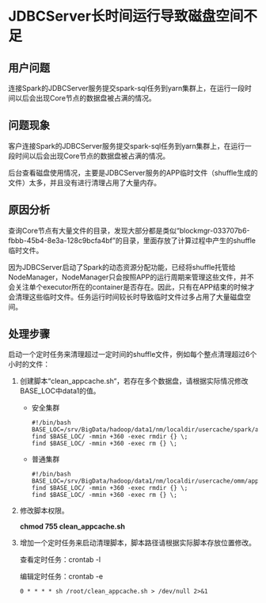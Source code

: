 # JDBCServer长时间运行导致磁盘空间不足<a name="mrs_03_0277"></a>

## 用户问题<a name="section18305143583116"></a>

连接Spark的JDBCServer服务提交spark-sql任务到yarn集群上，在运行一段时间以后会出现Core节点的数据盘被占满的情况。

## 问题现象<a name="section117424454313"></a>

客户连接Spark的JDBCServer服务提交spark-sql任务到yarn集群上，在运行一段时间以后会出现Core节点的数据盘被占满的情况。

后台查看磁盘使用情况，主要是JDBCServer服务的APP临时文件（shuffle生成的文件）太多，并且没有进行清理占用了大量内存。

## 原因分析<a name="section1237061220324"></a>

查询Core节点有大量文件的目录，发现大部分都是类似“blockmgr-033707b6-fbbb-45b4-8e3a-128c9bcfa4bf”的目录，里面存放了计算过程中产生的shuffle临时文件。

因为JDBCServer启动了Spark的动态资源分配功能，已经将shuffle托管给NodeManager，NodeManager只会按照APP的运行周期来管理这些文件，并不会关注单个executor所在的container是否存在。因此，只有在APP结束的时候才会清理这些临时文件。任务运行时间较长时导致临时文件过多占用了大量磁盘空间。

## 处理步骤<a name="section13681131311116"></a>

启动一个定时任务来清理超过一定时间的shuffle文件，例如每个整点清理超过6个小时的文件：

1.  创建脚本“clean\_appcache.sh“，若存在多个数据盘，请根据实际情况修改BASE\_LOC中data1的值。
    -   安全集群

        ```
        #!/bin/bash
        BASE_LOC=/srv/BigData/hadoop/data1/nm/localdir/usercache/spark/appcache/application_*/blockmgr* 
        find $BASE_LOC/ -mmin +360 -exec rmdir {} \;
        find $BASE_LOC/ -mmin +360 -exec rm {} \;
        ```

    -   普通集群

        ```
        #!/bin/bash
        BASE_LOC=/srv/BigData/hadoop/data1/nm/localdir/usercache/omm/appcache/application_*/blockmgr* 
        find $BASE_LOC/ -mmin +360 -exec rmdir {} \;
        find $BASE_LOC/ -mmin +360 -exec rm {} \;
        ```

2.  修改脚本权限。

    **chmod 755 clean\_appcache.sh**

3.  增加一个定时任务来启动清理脚本，脚本路径请根据实际脚本存放位置修改。

    查看定时任务：crontab -l

    编辑定时任务：crontab -e

    ```
    0 * * * * sh /root/clean_appcache.sh > /dev/null 2>&1
    ```


